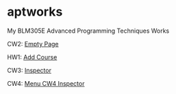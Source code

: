 # aptworks

My BLM305E Advanced Programming Techniques Works

CW2: [Empty Page](https://sahinalcin.github.io/aptworks/sahincw2)

HW1: [Add Course](https://sahinalcin.github.io/aptworks/SahinHW1)

CW3: [Inspector](https://sahinalcin.github.io/aptworks/inspector.html)

CW4: [Menu CW4 Inspector](https://sahinalcin.github.io/aptworks/index.html)




